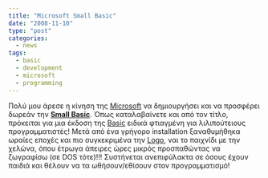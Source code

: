 ```yaml
---
title: "Microsoft Small Basic"
date: "2008-11-10"
type: "post"
categories:
  - news
tags:
  - basic
  - development
  - microsoft
  - programming
---
```


Πολύ μου άρεσε η κίνηση της [Microsoft](http://www.microsoft.com/ "Microsoft site") να δημιουργήσει και να προσφέρει δωρεάν την [**Small Basic**](http://msdn.microsoft.com/en-us/devlabs/cc950524.aspx "Microsoft Small Basic"). Όπως καταλαβαίνετε και από τον τίτλο, πρόκειται για μια έκδοση της [Basic](http://en.wikipedia.org/wiki/BASIC_programming_language "Basic programming language") ειδικά φτιαγμένη για λιλιπούτειους προγραμματιστές! Μετά από ένα γρήγορο installation ξαναθυμήθηκα ωραίες εποχές και πιο συγκεκριμένα την [Logo](http://en.wikipedia.org/wiki/Logo_turtle "Logo programming language"), ναι το παιχνίδι με την χελώνα, όπου έτρωγα άπειρες ώρες μικρός προσπαθώντας να ζωγραφίσω (σε DOS τότε)!!! Συστήνεται ανεπιφύλακτα σε όσους έχουν παιδιά και θέλουν να τα ωθήσουν/εθίσουν στον προγραμματισμό!
